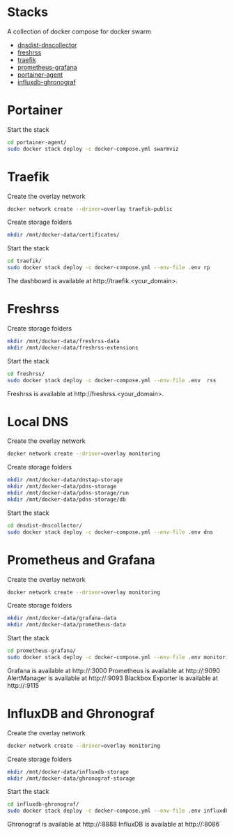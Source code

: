 # Stacks

A collection of docker compose for docker swarm

- [dnsdist-dnscollector](./dnsdist-dnscollector)
- [freshrss](./freshrss)
- [traefik](./traefik)
- [prometheus-grafana](./prometheus-grafana)
- [portainer-agent](./portainer-agent)
- [influxdb-ghronograf](./influxdb-ghronograf)

# Portainer

Start the stack

```bash
cd portainer-agent/
sudo docker stack deploy -c docker-compose.yml swarmviz
```

# Traefik

Create the overlay network 

```bash
docker network create --driver=overlay traefik-public
```

Create storage folders

```bash
mkdir /mnt/docker-data/certificates/
```

Start the stack

```bash
cd traefik/
sudo docker stack deploy -c docker-compose.yml --env-file .env rp
```

The dashboard is available at http://traefik.<your_domain>.

# Freshrss

Create storage folders

```bash
mkdir /mnt/docker-data/freshrss-data
mkdir /mnt/docker-data/freshrss-extensions
```

Start the stack

```bash
cd freshrss/
sudo docker stack deploy -c docker-compose.yml --env-file .env  rss
```

Freshrss is available at http://freshrss.<your_domain>.


# Local DNS

Create the overlay network 

```bash
docker network create --driver=overlay monitoring
```

Create storage folders

```bash
mkdir /mnt/docker-data/dnstap-storage
mkdir /mnt/docker-data/pdns-storage
mkdir /mnt/docker-data/pdns-storage/run
mkdir /mnt/docker-data/pdns-storage/db
```

Start the stack

```bash
cd dnsdist-dnscollector/
sudo docker stack deploy -c docker-compose.yml --env-file .env dns
```

# Prometheus and Grafana

Create the overlay network 

```bash
docker network create --driver=overlay monitoring
```

Create storage folders

```bash
mkdir /mnt/docker-data/grafana-data
mkdir /mnt/docker-data/prometheus-data
```

Start the stack

```bash
cd prometheus-grafana/
sudo docker stack deploy -c docker-compose.yml --env-file .env monitoring
```

Grafana is available at http://<swarmip>:3000
Prometheus is available at http://<swarmip>:9090
AlertManager is available at http://<swarmip>:9093
Blackbox Exporter is available at http://<swarmip>:9115


# InfluxDB and Ghronograf

Create the overlay network 

```bash
docker network create --driver=overlay monitoring
```

Create storage folders

```bash
mkdir /mnt/docker-data/influxdb-storage
mkdir /mnt/docker-data/ghronograf-storage
```

Start the stack

```bash
cd influxdb-ghronograf/
sudo docker stack deploy -c docker-compose.yml --env-file .env influxdb
```

Ghronograf is available at http://<swarmip>:8888
InfluxDB is available at http://<swarmip>:8086